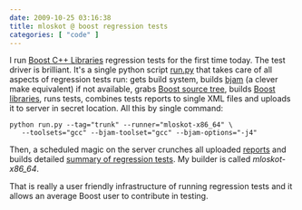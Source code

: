 ```yaml
---
date: 2009-10-25 03:16:38
title: mloskot @ boost regression tests
categories: [ "code" ]
---
```


I run [Boost C++ Libraries](http://www.boost.org) regression tests for the first time today. The test driver is brilliant. It's a single python script [run.py](http://www.boost.org/development/running_regression_tests.html) that takes care of all aspects of regression tests run: gets build system, builds [bjam](http://www.boost.org/doc/tools/build/doc/html/jam/usage.html) (a clever make equivalent) if not available, grabs [Boost source tree](http://svn.boost.org/trac/boost/), builds [Boost libraries](http://www.boost.org/libs/), runs tests, combines tests reports to single XML files and uploads it to server in secret location. All this by single command:





    python run.py --tag="trunk" --runner="mloskot-x86_64" \
       --toolsets="gcc" --bjam-toolset="gcc" --bjam-options="-j4"





Then, a scheduled magic on the server crunches all uploaded [reports](http://www.boost.org/development/testing.html#RegressionTesting) and builds detailed [summary of regression tests](http://www.boost.org/development/tests/trunk/developer/summary.html). My builder is called _mloskot-x86_64_.





That is really a user friendly infrastructure of running regression tests and it allows an average Boost user to contribute in testing.
